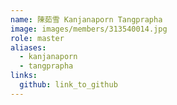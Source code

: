 ```yaml
---
name: 陳茹雪 Kanjanaporn Tangprapha 
image: images/members/313540014.jpg 
role: master
aliases:
  - kanjanaporn
  - tangprapha
links:
  github: link_to_github 
---
```


